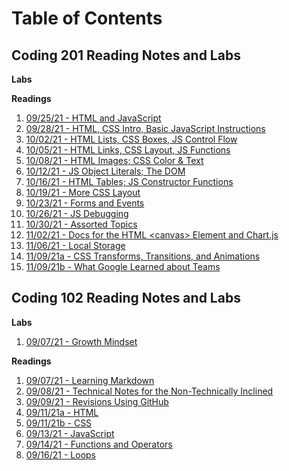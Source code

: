
# **Table of Contents**

## Coding 201 Reading Notes and Labs

**Labs**

**Readings**
1. [09/25/21 - HTML and JavaScript](class-01.md)
1. [09/28/21 - HTML, CSS Intro, Basic JavaScript Instructions](class-02.md)
1. [10/02/21 - HTML Lists, CSS Boxes, JS Control Flow](class-03.md)
1. [10/05/21 - HTML Links, CSS Layout, JS Functions](class-04.md)
1. [10/08/21 - HTML Images; CSS Color & Text](class-05.md)
1. [10/12/21 - JS Object Literals; The DOM](TBD)
1. [10/16/21 - HTML Tables; JS Constructor Functions](TBD)
1. [10/19/21 - More CSS Layout](TBD)
1. [10/23/21 - Forms and Events](TBD)
1. [10/26/21 - JS Debugging](TBD)
1. [10/30/21 - Assorted Topics](TBD)
1. [11/02/21 - Docs for the HTML \<canvas> Element and Chart.js](TBD)
1. [11/06/21 - Local Storage](TBD)
1. [11/09/21a - CSS Transforms, Transitions, and Animations](TBD)
1. [11/09/21b - What Google Learned about Teams](TBD)


## Coding 102 Reading Notes and Labs

**Labs**
1. [09/07/21 - Growth Mindset](GrowthMindset.md)

**Readings**
1. [09/07/21 - Learning Markdown](LearningMarkdown.md)
1. [09/08/21 - Technical Notes for the Non-Technically Inclined](ClassFor090821.md)
1. [09/09/21 - Revisions Using GitHub](Git.md)
1. [09/11/21a - HTML](HTML.md)
1. [09/11/21b - CSS](CSS.md)
1. [09/13/21 - JavaScript](JavaScript.md)
1. [09/14/21 - Functions and Operators](Functions.md)
1. [09/16/21 - Loops](Loops.md)